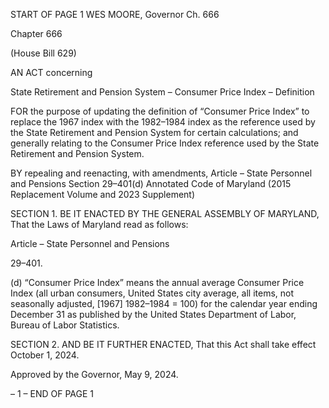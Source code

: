 START OF PAGE 1
WES MOORE, Governor Ch. 666

Chapter 666

(House Bill 629)

AN ACT concerning

State Retirement and Pension System – Consumer Price Index – Definition

FOR the purpose of updating the definition of “Consumer Price Index” to replace the 1967
index with the 1982–1984 index as the reference used by the State Retirement and
Pension System for certain calculations; and generally relating to the Consumer
Price Index reference used by the State Retirement and Pension System.

BY repealing and reenacting, with amendments,
Article – State Personnel and Pensions
Section 29–401(d)
Annotated Code of Maryland
(2015 Replacement Volume and 2023 Supplement)

SECTION 1. BE IT ENACTED BY THE GENERAL ASSEMBLY OF MARYLAND,
That the Laws of Maryland read as follows:

Article – State Personnel and Pensions

29–401.

(d) “Consumer Price Index” means the annual average Consumer Price Index (all
urban consumers, United States city average, all items, not seasonally adjusted, [1967]
1982–1984 = 100) for the calendar year ending December 31 as published by the United
States Department of Labor, Bureau of Labor Statistics.

SECTION 2. AND BE IT FURTHER ENACTED, That this Act shall take effect
October 1, 2024.

Approved by the Governor, May 9, 2024.

– 1 –
END OF PAGE 1